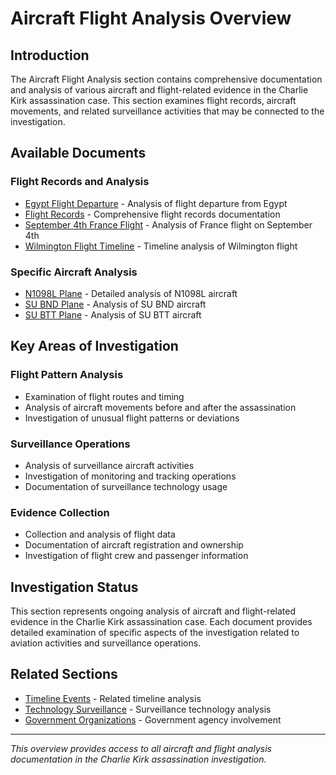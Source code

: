 # Aircraft Flight Analysis Overview

## Introduction

The Aircraft Flight Analysis section contains comprehensive documentation and analysis of various aircraft and flight-related evidence in the Charlie Kirk assassination case. This section examines flight records, aircraft movements, and related surveillance activities that may be connected to the investigation.

## Available Documents

### Flight Records and Analysis
- [Egypt Flight Departure](egypt_flight_departure.md) - Analysis of flight departure from Egypt
- [Flight Records](flight_records.md) - Comprehensive flight records documentation
- [September 4th France Flight](september_4th_france_flight.md) - Analysis of France flight on September 4th
- [Wilmington Flight Timeline](wilmington_flight_timeline.md) - Timeline analysis of Wilmington flight

### Specific Aircraft Analysis
- [N1098L Plane](n1098l_plane.md) - Detailed analysis of N1098L aircraft
- [SU BND Plane](su_bnd_plane.md) - Analysis of SU BND aircraft
- [SU BTT Plane](su_btt_plane.md) - Analysis of SU BTT aircraft

## Key Areas of Investigation

### Flight Pattern Analysis
- Examination of flight routes and timing
- Analysis of aircraft movements before and after the assassination
- Investigation of unusual flight patterns or deviations

### Surveillance Operations
- Analysis of surveillance aircraft activities
- Investigation of monitoring and tracking operations
- Documentation of surveillance technology usage

### Evidence Collection
- Collection and analysis of flight data
- Documentation of aircraft registration and ownership
- Investigation of flight crew and passenger information

## Investigation Status

This section represents ongoing analysis of aircraft and flight-related evidence in the Charlie Kirk assassination case. Each document provides detailed examination of specific aspects of the investigation related to aviation activities and surveillance operations.

## Related Sections

- [Timeline Events](../timeline_events/overview.md) - Related timeline analysis
- [Technology Surveillance](../technology_surveillance/overview.md) - Surveillance technology analysis
- [Government Organizations](../government_organizations/overview.md) - Government agency involvement

---

*This overview provides access to all aircraft and flight analysis documentation in the Charlie Kirk assassination investigation.*
